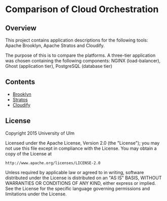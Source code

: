 # Comparison of Cloud Orchestration

## Overview
This project contains application descriptions for the following tools:
Apache Brooklyn, Apache Stratos and Cloudify.

The purpose of this is to compare the platforms. A three-tier application
was chosen containing the following components:
NGINX (load-balancer), Ghost (application tier), PostgreSQL (database tier) 

## Contents

* [Brooklyn](brooklyn)
* [Stratos](stratos)
* [Cloudify](cloudify)


## License

Copyright 2015 University of Ulm

Licensed under the Apache License, Version 2.0 (the "License");
you may not use this file except in compliance with the License.
You may obtain a copy of the License at

    http://www.apache.org/licenses/LICENSE-2.0

Unless required by applicable law or agreed to in writing, software
distributed under the License is distributed on an "AS IS" BASIS,
WITHOUT WARRANTIES OR CONDITIONS OF ANY KIND, either express or implied.
See the License for the specific language governing permissions and
limitations under the License.